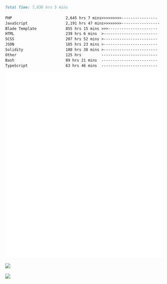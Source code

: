 <!--START_SECTION:waka-->

```markdown
Total Time: 7,036 hrs 5 mins

PHP                        2,645 hrs 7 mins>>>>>>>>>----------------   36.94 %
JavaScript                 2,191 hrs 47 mins>>>>>>>>-----------------   30.61 %
Blade Template             855 hrs 15 mins >>>----------------------   11.94 %
HTML                       239 hrs 6 mins  >------------------------   03.34 %
SCSS                       207 hrs 52 mins >------------------------   02.90 %
JSON                       185 hrs 23 mins >------------------------   02.59 %
Solidity                   180 hrs 38 mins >------------------------   02.52 %
Other                      125 hrs         -------------------------   01.75 %
Bash                       89 hrs 21 mins  -------------------------   01.25 %
TypeScript                 63 hrs 46 mins  -------------------------   00.89 %
```

<!--END_SECTION:waka-->

![](https://raw.githubusercontent.com/DrMaxis/github-stats-transparent/output/generated/overview.svg)
![](https://raw.githubusercontent.com/DrMaxis/github-stats-transparent/output/generated/languages.svg)

![](https://git-readme-stats-drmaxis-projects.vercel.app/api?username=drmaxis&show_icons=true&theme=outrun&count_private=true&show=reviews,discussions_started,discussions_answered,prs_merged,prs_merged_percentage&custom_title=2024%20Github%20Rank)
 
<a href="https://count.getloli.com/"><img src="https://count.getloli.com/get/@:maxis-the-alchemist?theme=rule34"></a>
<!-- https://count.getloli.com/get/@alchemist?theme=rule34 -->
<br>
